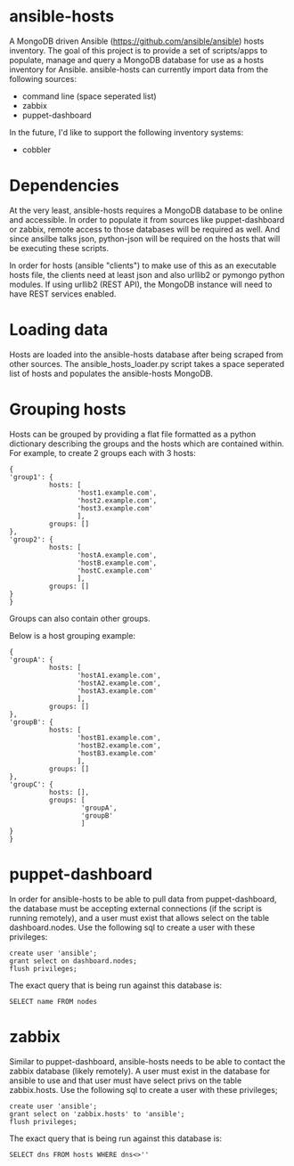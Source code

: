 ansible-hosts
=============

A MongoDB driven Ansible (https://github.com/ansible/ansible) hosts inventory.  The goal of this project is to provide a set of scripts/apps to populate, manage and query a MongoDB database for use as a hosts inventory for Ansible.  ansible-hosts can currently import data from the following sources:

- command line (space seperated list)
- zabbix
- puppet-dashboard

In the future, I'd like to support the following inventory systems:

- cobbler


Dependencies
============

At the very least, ansible-hosts requires a MongoDB database to be online and accessible.  In order to populate it from sources like puppet-dashboard or zabbix, remote access to those databases will be required as well.  And since ansilbe talks json, python-json will be required on the hosts that will be executing these scripts.

In order for hosts (ansible "clients") to make use of this as an executable hosts file, the clients need at least json and also urllib2 or pymongo python modules.  If using urllib2 (REST API), the MongoDB instance will need to have REST services enabled.

Loading data
============

Hosts are loaded into the ansible-hosts database after being scraped from other sources.  The ansible\_hosts\_loader.py script takes a space seperated list of hosts and populates the ansible-hosts MongoDB.

Grouping hosts
==============

Hosts can be grouped by providing a flat file formatted as a python dictionary describing the groups and the hosts which are contained within.  For example, to create 2 groups each with 3 hosts:
```
{
'group1': {
          hosts: [
                 'host1.example.com',
                 'host2.example.com',
                 'host3.example.com'
                 ],
          groups: []
},
'group2': {
          hosts: [
                 'hostA.example.com',
                 'hostB.example.com',
                 'hostC.example.com'
                 ],
          groups: []
}
}
```
Groups can also contain other groups.

Below is a host grouping example:
```
{
'groupA': {
          hosts: [
                 'hostA1.example.com',
                 'hostA2.example.com',
                 'hostA3.example.com'
                 ],
          groups: []
},
'groupB': {
          hosts: [
                 'hostB1.example.com',
                 'hostB2.example.com',
                 'hostB3.example.com'
                 ],
          groups: []
},
'groupC': {
          hosts: [],
          groups: [
                  'groupA',
                  'groupB'
                  ]
}
}
```

puppet-dashboard
================

In order for ansible-hosts to be able to pull data from puppet-dashboard, the database must be accepting external connections (if the script is running remotely), and a user must exist that allows select on the table dashboard.nodes.  Use the following sql to create a user with these privileges:
```
create user 'ansible';
grant select on dashboard.nodes;
flush privileges;
```
The exact query that is being run against this database is:
```
SELECT name FROM nodes
```

zabbix
======

Similar to puppet-dashboard, ansible-hosts needs to be able to contact the zabbix database (likely remotely).  A user must exist in the database for ansible to use and that user must have select privs on the table zabbix.hosts. Use the following sql to create a user with these privileges;
```
create user 'ansible';
grant select on 'zabbix.hosts' to 'ansible';
flush privileges;
```
The exact query that is being run against this database is:
```
SELECT dns FROM hosts WHERE dns<>''
```
